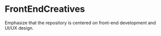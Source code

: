 # FrontEndCreatives
Emphasize that the repository is centered on front-end development and UI/UX design.
